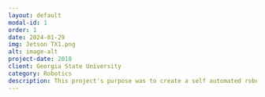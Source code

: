 ```yaml
---
layout: default
modal-id: 1
order: 1
date: 2024-01-29
img: Jetson TX1.png
alt: image-alt
project-date: 2018
client: Georgia State University
category: Robotics
description: This project's purpose was to create a self automated robot using Nvidia materials, hardware, tools, and lectures and integrating it with an Arduino controller. The goals set for this project include Computer Vision and Self Driving. This was done via Camera, Sonar, Accelerometer, Gyroscope, and Motors. The robot was able to detect color and shape combinations on a sheet of paper, determine distance and detect objects for obstacle avoidance, move along a designated path, and estimate position in relation to the environment for localization.
---
```

